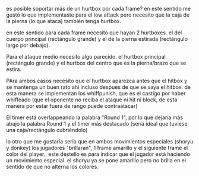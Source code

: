 es posible soportar más de un hurtbox por cada frame? en este sentido me gustó lo que implementaste para el low attack pero necesito que la caja de la pierna (lo que ataca) también tenga hurtbox.

en este sentido para cada frame necesito que hayan 2 hurtboxes. el del cuerpo principal (rectángulo grande) y el de la pierna estirada (rectángulo largo por debajo).

Para el ataque medio necesito algo parecido. el hurtbox principal (rectángulo grande) y el hurtbox del centro que es la pierna/brazo que se estira.

PAra ambos casos necesito que el hurtbox aparezca antes que el hitbox y se mantenga un buen rato ahí incluso despues de que se vaya el hitbox. de esta manera se implementan los whiffpunish, que es el castigo por haber whiffeado (que el oponente no reciba el ataque ni hit ni block, de esta manera por estar fuera de rango puede contraatacar)

El timer está overlappeando la palabra "Round 1", por lo que dejaría más abajo la palabra Round 1 y el timer más destacado (sería ideal que tuviese una caja/rectángulo cubriéndolo)

lo otro que me gustaría sería que en ambos movimientos especiales (shoryu y donkey) los jugadores "brillaran", 1 frame amarillo y el siguiente frame el color del player.. este destello es para indicar que el jugador está haciendo un movimiento especial. el shoryu ya se pone amarillo pero no brilla en el sentido de que no alterna los colores.

